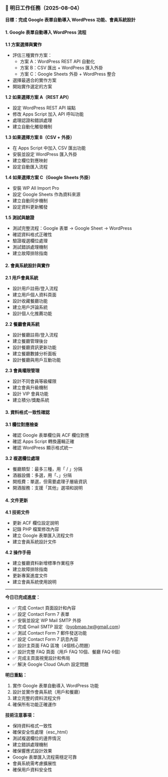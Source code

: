 ### 📌 明日工作任務（2025-08-04）

**目標：完成 Google 表單自動導入 WordPress 功能、會員系統設計**

#### 1. Google 表單自動導入 WordPress 流程

**1.1 方案選擇與實作**
* 評估三種實作方案：
  - 方案 A：WordPress REST API 自動化
  - 方案 B：CSV 匯出 + WordPress 匯入外掛
  - 方案 C：Google Sheets 外掛 + WordPress 整合
* 選擇最適合的實作方案
* 開始實作選定的方案

**1.2 如果選擇方案 A（REST API）**
* 設定 WordPress REST API 端點
* 修改 Apps Script 加入 API 呼叫功能
* 處理認證和錯誤處理
* 建立自動化觸發機制

**1.3 如果選擇方案 B（CSV + 外掛）**
* 在 Apps Script 中加入 CSV 匯出功能
* 安裝並設定 WordPress 匯入外掛
* 建立欄位對應映射
* 設定自動匯入流程

**1.4 如果選擇方案 C（Google Sheets 外掛）**
* 安裝 WP All Import Pro
* 設定 Google Sheets 作為資料來源
* 建立自動同步機制
* 設定資料更新觸發

**1.5 測試與驗證**
* 測試完整流程：Google 表單 → Google Sheet → WordPress
* 確認資料格式正確性
* 驗證複選欄位處理
* 測試錯誤處理機制
* 建立故障排除指南

#### 2. 會員系統設計與實作

**2.1 用戶會員系統**
* 設計用戶註冊/登入流程
* 建立用戶個人資料頁面
* 設計收藏餐廳功能
* 建立用戶評論系統
* 設計個人化推薦功能

**2.2 餐廳會員系統**
* 設計餐廳註冊/登入流程
* 建立餐廳管理後台
* 設計餐廳資訊更新功能
* 建立餐廳數據分析面板
* 設計餐廳與用戶互動功能

**2.3 會員權限管理**
* 設計不同會員等級權限
* 建立會員升級機制
* 設計 VIP 會員功能
* 建立積分/獎勵系統

#### 3. 資料格式一致性確認

**3.1 欄位對應檢查**
* 確認 Google 表單欄位與 ACF 欄位對應
* 確認 Apps Script 轉換邏輯正確
* 確認 WordPress 顯示格式統一

**3.2 複選欄位處理**
* 餐廳類型：最多三種，用「 / 」分隔
* 酒器設備：多選，用「、」分隔
* 開瓶費：單選，但需要處理子層級資訊
* 開酒服務：支援「其他」選項和說明

#### 4. 文件更新

**4.1 技術文件**
* 更新 ACF 欄位設定說明
* 記錄 PHP 檔案修改內容
* 建立 Google 表單匯入流程文件
* 建立會員系統設計文件

**4.2 操作手冊**
* 建立餐廳資料新增標準作業程序
* 建立故障排除指南
* 更新專案進度文件
* 建立會員系統使用說明

---

**今日已完成進度：**

* ✅ 完成 Contact 頁面設計和內容
* ✅ 設定 Contact Form 7 表單
* ✅ 安裝並設定 WP Mail SMTP 外掛
* ✅ 完成 Gmail SMTP 設定（byobmap.tw@gmail.com）
* ✅ 測試 Contact Form 7 郵件發送功能
* ✅ 設定 Contact Form 7 訊息內容
* ✅ 設計主頁面 FAQ 區塊（4個核心問題）
* ✅ 設計完整 FAQ 頁面（用戶 FAQ 10個、餐廳 FAQ 6個）
* ✅ 完成主頁面視覺設計和佈局
* ✅ 解決 Google Cloud OAuth 設定問題

**明日重點：**

1. 實作 Google 表單自動導入 WordPress 功能
2. 設計並實作會員系統（用戶和餐廳）
3. 建立完整的資料流程文件
4. 確保所有功能正確運作

**技術注意事項：**

* 保持資料格式一致性
* 確保安全性處理（esc_html）
* 測試複選欄位的邊界情況
* 建立錯誤處理機制
* 確保響應式設計效果
* Google 表單匯入流程需穩定可靠
* 會員系統需考慮擴展性
* 確保用戶資料安全性